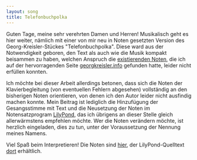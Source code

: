 ```yaml
---
layout: song
title: Telefonbuchpolka
---
```


Guten Tage, meine sehr verehrten Damen und Herren! Musikalisch geht es hier weiter, nämlich mit einer von mir neu in Noten gesetzten Version des Georg-Kreisler-Stückes "Telefonbuchpolka". Diese ward aus der Notwendigkeit geboren, den Text als auch wie die Musik kompakt beisammen zu haben, welchen Anspruch die [existierenden Noten][Alte Noten], die ich auf der hervorragenden Seite [georgkreisler.info](http://www.georgkreisler.info/noten.html) gefunden hatte, leider nicht erfüllen konnten.

Ich möchte bei dieser Arbeit allerdings betonen, dass sich die Noten der Klavierbegleitung (von eventuellen Fehlern abgesehen) vollständig an den bisherigen Noten orientieren, von denen ich den Autor leider nicht ausfindig machen konnte. Mein Beitrag ist lediglich die Hinzufügung der Gesangsstimme mit Text und die Neusetzung der Noten im Notensatzprogram [LilyPond], das ich übrigens an dieser Stelle gleich allerwärmstens empfehlen möchte. Wer die Noten verändern möchte, ist herzlich eingeladen, dies zu tun, unter der Voraussetzung der Nennung meines Namens.

Viel Spaß beim Interpretieren! Die Noten sind [hier][Neue Noten], der LilyPond-Quelltext [dort][Quelltext] erhältlich.

[LilyPond]: http://lilypond.org
[Alte Noten]: /media/2014-08-16-telefonbuchpolka/telefonbuchpolka_alt.pdf
[Neue Noten]: /media/2014-08-16-telefonbuchpolka/telefonbuchpolka.pdf
[Quelltext]: /media/2014-08-16-telefonbuchpolka/telefonbuchpolka.ly